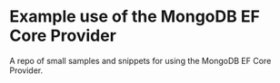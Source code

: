 # Example use of the MongoDB EF Core Provider

A repo of small samples and snippets for using the MongoDB EF Core Provider.
